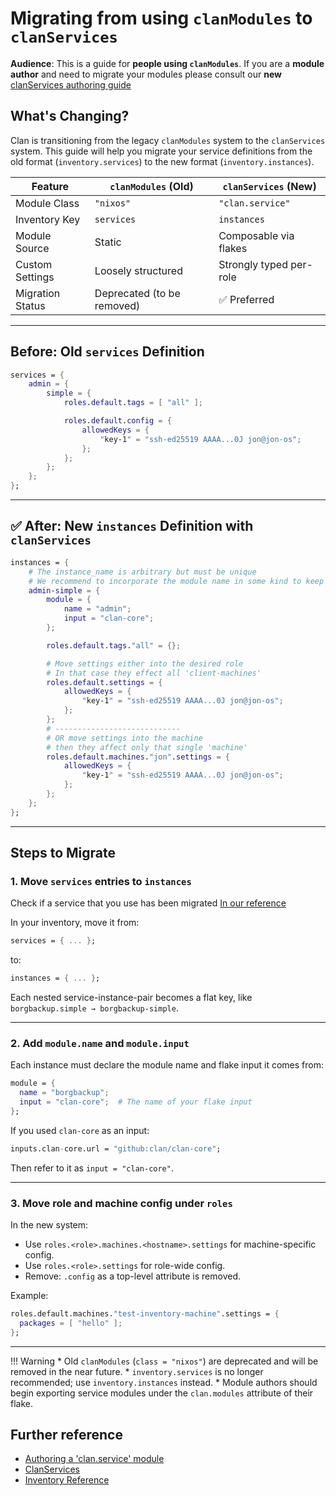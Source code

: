 # Migrating from using `clanModules` to `clanServices`

**Audience**: This is a guide for **people using `clanModules`**.
If you are a **module author** and need to migrate your modules please consult our **new** [clanServices authoring guide](../authoring/clanServices/index.md)

## What's Changing?

Clan is transitioning from the legacy `clanModules` system to the `clanServices` system. This guide will help you migrate your service definitions from the old format (`inventory.services`) to the new format (`inventory.instances`).

| Feature          | `clanModules` (Old)        | `clanServices` (New)    |
| ---------------- | -------------------------- | ----------------------- |
| Module Class     | `"nixos"`                  | `"clan.service"`        |
| Inventory Key    | `services`                 | `instances`             |
| Module Source    | Static                     | Composable via flakes   |
| Custom Settings  | Loosely structured         | Strongly typed per-role |
| Migration Status | Deprecated (to be removed) | ✅ Preferred             |

---

## Before: Old `services` Definition

```nix
services = {
    admin = {
        simple = {
            roles.default.tags = [ "all" ];

            roles.default.config = {
                allowedKeys = {
                    "key-1" = "ssh-ed25519 AAAA...0J jon@jon-os";
                };
            };
        };
    };
};
```

---

## ✅ After: New `instances` Definition with `clanServices`

```nix
instances = {
    # The instance_name is arbitrary but must be unique
    # We recommend to incorporate the module name in some kind to keep it clear
    admin-simple = {
        module = {
            name = "admin";
            input = "clan-core";
        };

        roles.default.tags."all" = {};

        # Move settings either into the desired role
        # In that case they effect all 'client-machines'
        roles.default.settings = {
            allowedKeys = {
                "key-1" = "ssh-ed25519 AAAA...0J jon@jon-os";
            };
        };
        # ----------------------------
        # OR move settings into the machine
        # then they affect only that single 'machine'
        roles.default.machines."jon".settings = {
            allowedKeys = {
                "key-1" = "ssh-ed25519 AAAA...0J jon@jon-os";
            };
        };
    };
};
```

---

## Steps to Migrate



### 1. Move `services` entries to `instances`

Check if a service that you use has been migrated [In our reference](../reference/clanServices/index.md)

In your inventory, move it from:

```nix
services = { ... };
```

to:

```nix
instances = { ... };
```

Each nested service-instance-pair becomes a flat key, like `borgbackup.simple → borgbackup-simple`.

---

### 2. Add `module.name` and `module.input`

Each instance must declare the module name and flake input it comes from:

```nix
module = {
  name = "borgbackup";
  input = "clan-core";  # The name of your flake input
};
```

If you used `clan-core` as an input:

```nix
inputs.clan-core.url = "github:clan/clan-core";
```

Then refer to it as `input = "clan-core"`.

---

### 3. Move role and machine config under `roles`

In the new system:

* Use `roles.<role>.machines.<hostname>.settings` for machine-specific config.
* Use `roles.<role>.settings` for role-wide config.
* Remove: `.config` as a top-level attribute is removed.

Example:

```nix
roles.default.machines."test-inventory-machine".settings = {
  packages = [ "hello" ];
};
```

---

!!! Warning
    * Old `clanModules` (`class = "nixos"`) are deprecated and will be removed in the near future.
    * `inventory.services` is no longer recommended; use `inventory.instances` instead.
    * Module authors should begin exporting service modules under the `clan.modules` attribute of their flake.

## Further reference

* [Authoring a 'clan.service' module](../authoring/clanServices/index.md)
* [ClanServices](../guides/clanServices.md)
* [Inventory Reference](../reference/nix-api/inventory.md)
